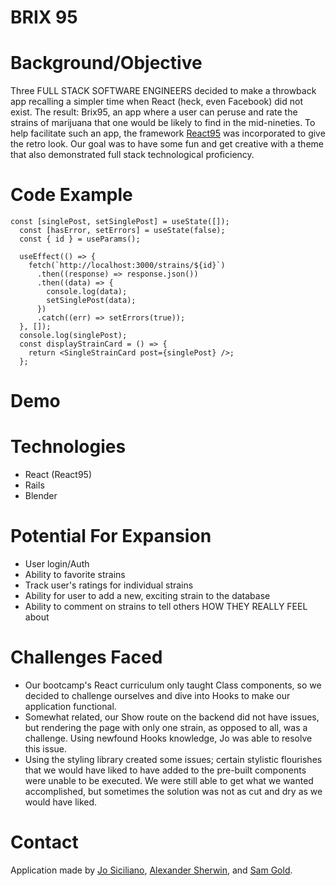 # BRIX 95

# Background/Objective

Three FULL STACK SOFTWARE ENGINEERS decided to make a throwback app recalling a simpler time when React (heck, even Facebook) did not exist. The result: Brix95, an app where a user can peruse and rate the strains of marijuana that one would be likely to find in the mid-nineties. To help facilitate such an app, the framework [React95](https://www.npmjs.com/package/react95) was incorporated to give the retro look. Our goal was to have some fun and get creative with a theme that also demonstrated full stack technological proficiency.

# Code Example

```
const [singlePost, setSinglePost] = useState([]);
  const [hasError, setErrors] = useState(false);
  const { id } = useParams();

  useEffect(() => {
    fetch(`http://localhost:3000/strains/${id}`)
      .then((response) => response.json())
      .then((data) => {
        console.log(data);
        setSinglePost(data);
      })
      .catch((err) => setErrors(true));
  }, []);
  console.log(singlePost);
  const displayStrainCard = () => {
    return <SingleStrainCard post={singlePost} />;
  };
```

# Demo

# Technologies

- React (React95)
- Rails
- Blender

# Potential For Expansion

- User login/Auth
- Ability to favorite strains
- Track user's ratings for individual strains
- Ability for user to add a new, exciting strain to the database
- Ability to comment on strains to tell others HOW THEY REALLY FEEL about

# Challenges Faced

- Our bootcamp's React curriculum only taught Class components, so we decided to challenge ourselves and dive into Hooks to make our application functional.
- Somewhat related, our Show route on the backend did not have issues, but rendering the page with only one strain, as opposed to all, was a challenge. Using newfound Hooks knowledge, Jo was able to resolve this issue.
- Using the styling library created some issues; certain stylistic flourishes that we would have liked to have added to the pre-built components were unable to be executed. We were still able to get what we wanted accomplished, but sometimes the solution was not as cut and dry as we would have liked.

# Contact

Application made by [Jo Siciliano](https://www.linkedin.com/in/joannsiciliano/), [Alexander Sherwin](https://www.linkedin.com/in/alexander-sherwin/), and [Sam Gold](https://www.linkedin.com/in/samgold57/).
